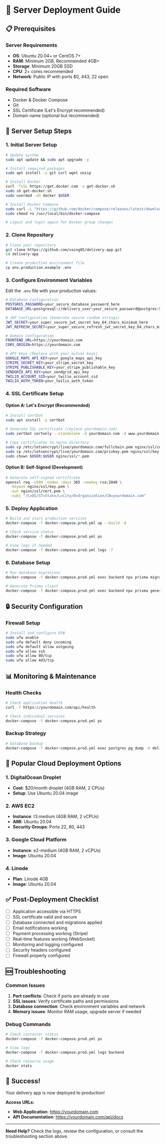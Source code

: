 # 🚀 Server Deployment Guide

## 📋 Prerequisites

### Server Requirements
- **OS**: Ubuntu 20.04+ or CentOS 7+
- **RAM**: Minimum 2GB, Recommended 4GB+
- **Storage**: Minimum 20GB SSD
- **CPU**: 2+ cores recommended
- **Network**: Public IP with ports 80, 443, 22 open

### Required Software
- Docker & Docker Compose
- Git
- SSL Certificate (Let's Encrypt recommended)
- Domain name (optional but recommended)

## 🔧 Server Setup Steps

### 1. Initial Server Setup

```bash
# Update system
sudo apt update && sudo apt upgrade -y

# Install required packages
sudo apt install -y git curl wget unzip

# Install Docker
curl -fsSL https://get.docker.com -o get-docker.sh
sudo sh get-docker.sh
sudo usermod -aG docker $USER

# Install Docker Compose
sudo curl -L "https://github.com/docker/compose/releases/latest/download/docker-compose-$(uname -s)-$(uname -m)" -o /usr/local/bin/docker-compose
sudo chmod +x /usr/local/bin/docker-compose

# Logout and login again for Docker group changes
```

### 2. Clone Repository

```bash
# Clone your repository
git clone https://github.com/vaing85/delivery-app.git
cd delivery-app

# Create production environment file
cp env.production.example .env
```

### 3. Configure Environment Variables

Edit the `.env` file with your production values:

```bash
# Database Configuration
POSTGRES_PASSWORD=your_secure_database_password_here
DATABASE_URL=postgresql://delivery_user:your_secure_password@postgres:5432/delivery_app_prod

# JWT Configuration (Generate secure random strings)
JWT_SECRET=your_super_secure_jwt_secret_key_64_chars_minimum_here
JWT_REFRESH_SECRET=your_super_secure_refresh_jwt_secret_key_64_chars_minimum

# Domain Configuration
FRONTEND_URL=https://yourdomain.com
CORS_ORIGIN=https://yourdomain.com

# API Keys (Replace with your actual keys)
GOOGLE_MAPS_API_KEY=your_google_maps_api_key
STRIPE_SECRET_KEY=your_stripe_secret_key
STRIPE_PUBLISHABLE_KEY=your_stripe_publishable_key
SENDGRID_API_KEY=your_sendgrid_api_key
TWILIO_ACCOUNT_SID=your_twilio_account_sid
TWILIO_AUTH_TOKEN=your_twilio_auth_token
```

### 4. SSL Certificate Setup

#### Option A: Let's Encrypt (Recommended)

```bash
# Install Certbot
sudo apt install -y certbot

# Generate SSL certificate (replace yourdomain.com)
sudo certbot certonly --standalone -d yourdomain.com -d www.yourdomain.com

# Copy certificates to nginx directory
sudo cp /etc/letsencrypt/live/yourdomain.com/fullchain.pem nginx/ssl/cert.pem
sudo cp /etc/letsencrypt/live/yourdomain.com/privkey.pem nginx/ssl/key.pem
sudo chown $USER:$USER nginx/ssl/*.pem
```

#### Option B: Self-Signed (Development)

```bash
# Generate self-signed certificate
openssl req -x509 -nodes -days 365 -newkey rsa:2048 \
  -keyout nginx/ssl/key.pem \
  -out nginx/ssl/cert.pem \
  -subj "/C=US/ST=State/L=City/O=Organization/CN=yourdomain.com"
```

### 5. Deploy Application

```bash
# Build and start production services
docker-compose -f docker-compose.prod.yml up --build -d

# Check service status
docker-compose -f docker-compose.prod.yml ps

# View logs if needed
docker-compose -f docker-compose.prod.yml logs -f
```

### 6. Database Setup

```bash
# Run database migrations
docker-compose -f docker-compose.prod.yml exec backend npx prisma migrate deploy

# Generate Prisma client
docker-compose -f docker-compose.prod.yml exec backend npx prisma generate
```

## 🔒 Security Configuration

### Firewall Setup

```bash
# Install and configure UFW
sudo ufw enable
sudo ufw default deny incoming
sudo ufw default allow outgoing
sudo ufw allow ssh
sudo ufw allow 80/tcp
sudo ufw allow 443/tcp
```

## 📊 Monitoring & Maintenance

### Health Checks

```bash
# Check application health
curl -f https://yourdomain.com/api/health

# Check individual services
docker-compose -f docker-compose.prod.yml ps
```

### Backup Strategy

```bash
# Database backup
docker-compose -f docker-compose.prod.yml exec postgres pg_dump -U delivery_user delivery_app_prod > backup_$(date +%Y%m%d).sql
```

## 🚀 Popular Cloud Deployment Options

### 1. DigitalOcean Droplet
- **Cost**: $20/month droplet (4GB RAM, 2 CPUs)
- **Setup**: Use Ubuntu 20.04 image

### 2. AWS EC2
- **Instance**: t3.medium (4GB RAM, 2 vCPUs)
- **AMI**: Ubuntu 20.04
- **Security Groups**: Ports 22, 80, 443

### 3. Google Cloud Platform
- **Instance**: e2-medium (4GB RAM, 2 vCPUs)
- **Image**: Ubuntu 20.04

### 4. Linode
- **Plan**: Linode 4GB
- **Image**: Ubuntu 20.04

## ✅ Post-Deployment Checklist

- [ ] Application accessible via HTTPS
- [ ] SSL certificate valid and secure
- [ ] Database connected and migrations applied
- [ ] Email notifications working
- [ ] Payment processing working (Stripe)
- [ ] Real-time features working (WebSocket)
- [ ] Monitoring and logging configured
- [ ] Security headers configured
- [ ] Firewall properly configured

## 🆘 Troubleshooting

### Common Issues

1. **Port conflicts**: Check if ports are already in use
2. **SSL issues**: Verify certificate paths and permissions
3. **Database connection**: Check environment variables and network
4. **Memory issues**: Monitor RAM usage, upgrade server if needed

### Debug Commands

```bash
# Check container status
docker-compose -f docker-compose.prod.yml ps

# View logs
docker-compose -f docker-compose.prod.yml logs backend

# Check resource usage
docker stats
```

## 🎉 Success!

Your delivery app is now deployed to production! 

**Access URLs:**
- **Web Application**: https://yourdomain.com
- **API Documentation**: https://yourdomain.com/api/docs

---

**Need Help?** Check the logs, review the configuration, or consult the troubleshooting section above.
